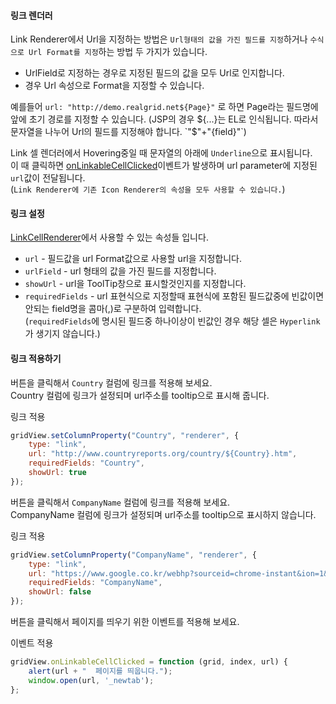 #### 링크 렌더러

Link Renderer에서 Url을 지정하는 방법은 `Url형태의 값을 가진 필드를 지정`하거나 `수식으로 Url Format를 지정`하는 방법 두 가지가 있습니다.  

* UrlField로 지정하는 경우로 지정된 필드의 값을 모두 Url로 인지합니다. 
* 경우 Url 속성으로 Format을 지정할 수 있습니다.  

예를들어 `url: "http://demo.realgrid.net${Page}"` 로 하면 Page라는 필드명에 앞에 초기 경로를 지정할 수 있습니다.  (JSP의 경우 ${...}는 EL로 인식됩니다. 따라서 문자열을 나누어 Url의 필드를 지정해야 합니다. `"$"+"{field}"`) 

Link 셀 렌더러에서 Hovering중일 때 문자열의 아래에 `Underline`으로 표시됩니다.  
이 때 클릭하면 [onLinkableCellClicked](http://help.realgrid.com/api/GridBase/onLinkableCellClicked/)이벤트가 발생하며 url parameter에 지정된 `url`값이 전달됩니다.  
(`Link Renderer에 기존 Icon Renderer의 속성을 모두 사용할 수 있습니다.`)

#### 링크 설정

[LinkCellRenderer](http://help.realgrid.com/api/types/LinkCellRenderer/)에서 사용할 수 있는 속성들 입니다.

* `url` - 필드값을 url Format값으로 사용할 url을 지정합니다.
* `urlField` - url 형태의 값을 가진 필드를 지정합니다.
* `showUrl` - url을 ToolTip창으로 표시할것인지를 지정합니다.
* `requiredFields` - url 표현식으로 지정할때 표현식에 포함된 필드값중에 빈값이면 안되는 field명을 콤마(,)로 구분하여 입력합니다.  
(`requiredFields`에 명시된 필드중 하나이상이 빈값인 경우 해당 셀은 `Hyperlink`가 생기지 않습니다.)

#### 링크 적용하기

버튼을 클릭해서 `Country` 컬럼에 링크를 적용해 보세요.  
Country 컬럼에 링크가 설정되며 url주소를 tooltip으로 표시해 줍니다.

<a class="btn primary small round lowercase" id="btnLinkCountry">링크 적용</a>

```js
gridView.setColumnProperty("Country", "renderer", {
    type: "link",
    url: "http://www.countryreports.org/country/${Country}.htm",
    requiredFields: "Country",
    showUrl: true
});
```

버튼을 클릭해서 `CompanyName` 컬럼에 링크를 적용해 보세요.  
CompanyName 컬럼에 링크가 설정되며 url주소를 tooltip으로 표시하지 않습니다.

<a class="btn primary small round lowercase" id="btnLinkCompanyName">링크 적용</a>

```js
gridView.setColumnProperty("CompanyName", "renderer", {
    type: "link",
    url: "https://www.google.co.kr/webhp?sourceid=chrome-instant&ion=1&espv=2&ie=UTF-8#newwindow=1&q=${CompanyName}",
    requiredFields: "CompanyName",
    showUrl: false
});
```

버튼을 클릭해서 페이지를 띄우기 위한 이벤트를 적용해 보세요.

<a class="btn primary small round lowercase" id="btnLinkEvent">이벤트 적용</a>

```js
gridView.onLinkableCellClicked = function (grid, index, url) {
    alert(url + "  페이지를 띄웁니다.");
    window.open(url, '_newtab');
};
```

<script>
$('#btnLinkCountry').click(function() {
	gridView.setColumnProperty("Country", "renderer", {
	    type: "link",
	    url: "http://www.countryreports.org/country/${Country}.htm",
	    requiredFields: "Country",
	    showUrl: true
	});
});

$('#btnLinkCompanyName').click(function() {
	gridView.setColumnProperty("CompanyName", "renderer", {
	    type: "link",
	    url: "https://www.google.co.kr/webhp?sourceid=chrome-instant&ion=1&espv=2&ie=UTF-8#newwindow=1&q=${CompanyName}",
	    requiredFields: "CompanyName",
	    showUrl: false
	});
});

$('#btnLinkEvent').click(function() {
	gridView.onLinkableCellClicked = function (grid, index, url) {
	    alert(url + "  페이지를 띄웁니다.");
	    window.open(url, '_newtab');
	};
});

</script>